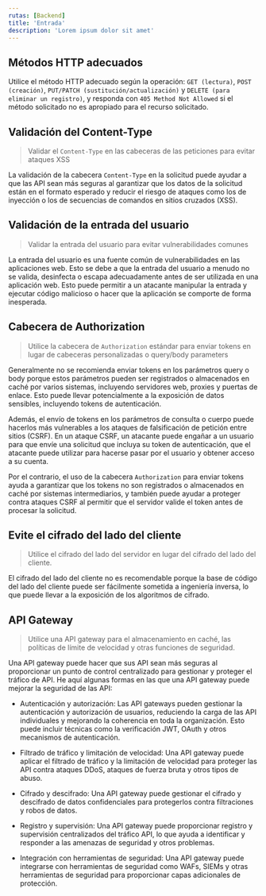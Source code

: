 ```yaml
---
rutas: [Backend]
title: 'Entrada'
description: 'Lorem ipsum dolor sit amet'
---
```


## Métodos HTTP adecuados
Utilice el método HTTP adecuado según la operación: `GET (lectura)`, `POST (creación)`, `PUT/PATCH (sustitución/actualización)` y `DELETE (para eliminar un registro)`, y responda con `405 Method Not Allowed` si el método solicitado no es apropiado para el recurso solicitado.

## Validación del Content-Type
> Validar el `Content-Type` en las cabeceras de las peticiones para evitar ataques XSS

La validación de la cabecera `Content-Type` en la solicitud puede ayudar a que las API sean más seguras al garantizar que los datos de la solicitud están en el formato esperado y reducir el riesgo de ataques como los de inyección o los de secuencias de comandos en sitios cruzados (XSS).

## Validación de la entrada del usuario
> Validar la entrada del usuario para evitar vulnerabilidades comunes

La entrada del usuario es una fuente común de vulnerabilidades en las aplicaciones web. Esto se debe a que la entrada del usuario a menudo no se valida, desinfecta o escapa adecuadamente antes de ser utilizada en una aplicación web. Esto puede permitir a un atacante manipular la entrada y ejecutar código malicioso o hacer que la aplicación se comporte de forma inesperada.

## Cabecera de Authorization
> Utilice la cabecera de `Authorization` estándar para enviar tokens en lugar de cabeceras personalizadas o query/body parameters

Generalmente no se recomienda enviar tokens en los parámetros query o body porque estos parámetros pueden ser registrados o almacenados en caché por varios sistemas, incluyendo servidores web, proxies y puertas de enlace. Esto puede llevar potencialmente a la exposición de datos sensibles, incluyendo tokens de autenticación.

Además, el envío de tokens en los parámetros de consulta o cuerpo puede hacerlos más vulnerables a los ataques de falsificación de petición entre sitios (CSRF). En un ataque CSRF, un atacante puede engañar a un usuario para que envíe una solicitud que incluya su token de autenticación, que el atacante puede utilizar para hacerse pasar por el usuario y obtener acceso a su cuenta.

Por el contrario, el uso de la cabecera `Authorization` para enviar tokens ayuda a garantizar que los tokens no son registrados o almacenados en caché por sistemas intermediarios, y también puede ayudar a proteger contra ataques CSRF al permitir que el servidor valide el token antes de procesar la solicitud.

## Evite el cifrado del lado del cliente
> Utilice el cifrado del lado del servidor en lugar del cifrado del lado del cliente.

El cifrado del lado del cliente no es recomendable porque la base de código del lado del cliente puede ser fácilmente sometida a ingeniería inversa, lo que puede llevar a la exposición de los algoritmos de cifrado.

## API Gateway
> Utilice una API gateway para el almacenamiento en caché, las políticas de límite de velocidad y otras funciones de seguridad.

Una API gateway puede hacer que sus API sean más seguras al proporcionar un punto de control centralizado para gestionar y proteger el tráfico de API. He aquí algunas formas en las que una API gateway puede mejorar la seguridad de las API:

* Autenticación y autorización: Las API gateways pueden gestionar la autenticación y autorización de usuarios, reduciendo la carga de las API individuales y mejorando la coherencia en toda la organización. Esto puede incluir técnicas como la verificación JWT, OAuth y otros mecanismos de autenticación.

* Filtrado de tráfico y limitación de velocidad: Una API gateway puede aplicar el filtrado de tráfico y la limitación de velocidad para proteger las API contra ataques DDoS, ataques de fuerza bruta y otros tipos de abuso.

* Cifrado y descifrado: Una API gateway puede gestionar el cifrado y descifrado de datos confidenciales para protegerlos contra filtraciones y robos de datos.

* Registro y supervisión: Una API gateway puede proporcionar registro y supervisión centralizados del tráfico API, lo que ayuda a identificar y responder a las amenazas de seguridad y otros problemas.

* Integración con herramientas de seguridad: Una API gateway puede integrarse con herramientas de seguridad como WAFs, SIEMs y otras herramientas de seguridad para proporcionar capas adicionales de protección.
